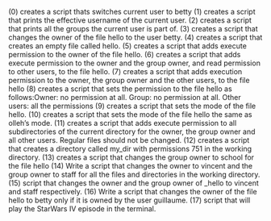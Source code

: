 (0) creates a script thats switches current user to betty
(1) creates a script that prints the effective username of the current user.
(2) creates a script that prints all the groups the current user is part of.
(3) creates a script that changes the owner of the file hello to the user betty.
(4) creates a script that creates an empty file called hello.
(5) creates a script that adds execute permission to the owner of the file hello.
(6) creates a script that adds execute permission to the owner and the group owner, and read permission to other users, to the file hello.
(7) creates a script that adds execution permission to the owner, the group owner and the other users, to the file hello
(8) creates a script that sets the permission to the file hello as follows:Owner: no permission at all. Group: no permission at all. Other users: all the permissions
(9) creates a script that sets the mode of the file hello.
(10) creates a  script that sets the mode of the file hello the same as olleh’s mode.
(11) creates a script that adds execute permission to all subdirectories of the current directory for the owner, the group owner and all other users. Regular files should not be changed.
(12) creates a script that creates a directory called my_dir with permissions 751 in the working directory.
(13) creates a script that changes the group owner to school for the file hello
(14) Write a script that changes the owner to vincent and the group owner to staff for all the files and directories in the working directory.
(15) script that changes the owner and the group owner of _hello to vincent and staff respectively.
(16) Write a script that changes the owner of the file hello to betty only if it is owned by the user guillaume.
(17)  script that will play the StarWars IV episode in the terminal.
